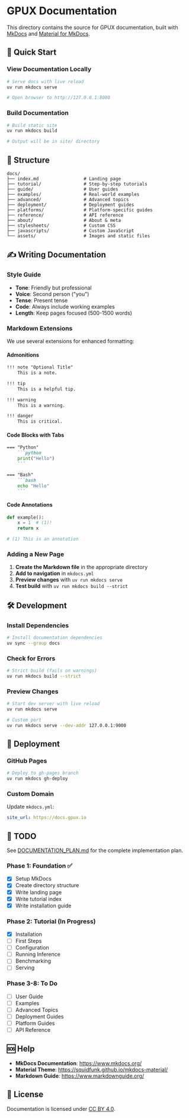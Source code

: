# GPUX Documentation

This directory contains the source for GPUX documentation, built with [MkDocs](https://www.mkdocs.org/) and [Material for MkDocs](https://squidfunk.github.io/mkdocs-material/).

## 🚀 Quick Start

### View Documentation Locally

```bash
# Serve docs with live reload
uv run mkdocs serve

# Open browser to http://127.0.0.1:8000
```

### Build Documentation

```bash
# Build static site
uv run mkdocs build

# Output will be in site/ directory
```

## 📁 Structure

```
docs/
├── index.md                 # Landing page
├── tutorial/                # Step-by-step tutorials
├── guide/                   # User guides
├── examples/                # Real-world examples
├── advanced/                # Advanced topics
├── deployment/              # Deployment guides
├── platforms/               # Platform-specific guides
├── reference/               # API reference
├── about/                   # About & meta
├── stylesheets/             # Custom CSS
├── javascripts/             # Custom JavaScript
└── assets/                  # Images and static files
```

## ✍️ Writing Documentation

### Style Guide

- **Tone**: Friendly but professional
- **Voice**: Second person ("you")
- **Tense**: Present tense
- **Code**: Always include working examples
- **Length**: Keep pages focused (500-1500 words)

### Markdown Extensions

We use several extensions for enhanced formatting:

#### Admonitions

```markdown
!!! note "Optional Title"
    This is a note.

!!! tip
    This is a helpful tip.

!!! warning
    This is a warning.

!!! danger
    This is critical.
```

#### Code Blocks with Tabs

```markdown
=== "Python"
    ```python
    print("Hello")
    ```

=== "Bash"
    ```bash
    echo "Hello"
    ```
```

#### Code Annotations

```python
def example():
    x = 1  # (1)!
    return x

# (1) This is an annotation
```

### Adding a New Page

1. **Create the Markdown file** in the appropriate directory
2. **Add to navigation** in `mkdocs.yml`
3. **Preview changes** with `uv run mkdocs serve`
4. **Test build** with `uv run mkdocs build --strict`

## 🛠️ Development

### Install Dependencies

```bash
# Install documentation dependencies
uv sync --group docs
```

### Check for Errors

```bash
# Strict build (fails on warnings)
uv run mkdocs build --strict
```

### Preview Changes

```bash
# Start dev server with live reload
uv run mkdocs serve

# Custom port
uv run mkdocs serve --dev-addr 127.0.0.1:9000
```

## 🚢 Deployment

### GitHub Pages

```bash
# Deploy to gh-pages branch
uv run mkdocs gh-deploy
```

### Custom Domain

Update `mkdocs.yml`:

```yaml
site_url: https://docs.gpux.io
```

## 📝 TODO

See [DOCUMENTATION_PLAN.md](../DOCUMENTATION_PLAN.md) for the complete implementation plan.

### Phase 1: Foundation ✅
- [x] Setup MkDocs
- [x] Create directory structure
- [x] Write landing page
- [x] Write tutorial index
- [x] Write installation guide

### Phase 2: Tutorial (In Progress)
- [x] Installation
- [ ] First Steps
- [ ] Configuration
- [ ] Running Inference
- [ ] Benchmarking
- [ ] Serving

### Phase 3-8: To Do
- [ ] User Guide
- [ ] Examples
- [ ] Advanced Topics
- [ ] Deployment Guides
- [ ] Platform Guides
- [ ] API Reference

## 🆘 Help

- **MkDocs Documentation**: https://www.mkdocs.org/
- **Material Theme**: https://squidfunk.github.io/mkdocs-material/
- **Markdown Guide**: https://www.markdownguide.org/

## 📄 License

Documentation is licensed under [CC BY 4.0](https://creativecommons.org/licenses/by/4.0/).
